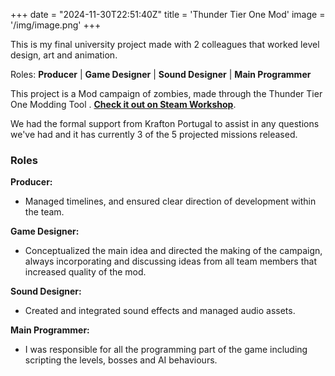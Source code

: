 +++
date = "2024-11-30T22:51:40Z"
title = 'Thunder Tier One Mod'
image = '/img/image.png'
+++

This is my final university project made with 2 colleagues that worked level design, art and animation.

 
Roles: **Producer** | **Game Designer** | **Sound Designer** | **Main Programmer**

This project is a Mod campaign of zombies, made through the Thunder Tier One Modding Tool . **[Check it out on Steam Workshop](https://steamcommunity.com/sharedfiles/filedetails/?id=3374103336)**.


We had the formal support from Krafton Portugal to assist in any questions we've had and it has currently 3 of the 5 projected missions released.


### Roles

**Producer:** 
- Managed timelines, and ensured clear direction of development within the team.

**Game Designer:** 
- Conceptualized the main idea and directed the making of the campaign, always incorporating and discussing ideas from all team members that increased quality of the mod.

**Sound Designer:** 
- Created and integrated sound effects and managed audio assets.

**Main Programmer:** 
- I was responsible for all the programming part of the game including scripting the levels, bosses and AI behaviours. 
